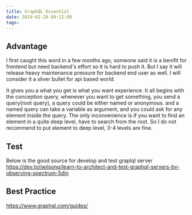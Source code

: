 ```yaml
---
title: GraphQL Essential
date: 2019-02-20 09:12:09
tags:
---
```


## Advantage
  I first caught this word in a few months ago, someone said it is a benifit for frontend but need backend's effort so it is hard to push it. But I say it will release heavy maintenance pressure for backend end user as well. I will consider it a sliver bullet for api based world. 

  It gives you a what you get is what you want experience.
  It all begins with the conception query, whenever you want to get something, you send a query(root query), a query could be either named or anonymous. and a named query can take a variable as argument, and you could ask for any element inside the query. The only inconvenience is if you want to find an element in a quite deep level, have to search from the root. So I do not recommend to put element to deep level, 3-4 levels are fine. 


## Test

Below is the good source for develop and test graplql server
https://dev.to/iwilsonq/learn-to-architect-and-test-graphql-servers-by-observing-spectrum-5din

## Best Practice

https://www.graphql.com/guides/